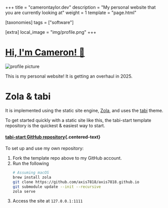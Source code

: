 +++
title = "camerontaylor.dev"
description = "My personal website that you are currently looking at"
weight = 1
template = "page.html"

[taxonomies]
tags = ["software"]

[extra]
local_image = "img/profile.png"
+++


# [Hi, I'm Cameron! 👋](/)

![profile picture](/img/profile.png)

This is my personal website! It is getting an overhaul in 2025.

# Zola & tabi

It is implemented using the static site engine, [Zola](https://www.getzola.org/), and uses the [tabi](https://welpo.github.io/tabi/) theme.

To get started quickly with a static site like this, the tabi-start template repository is the quickest & easiest way to start.

#### [tabi-start GitHub repository](https://github.com/welpo/tabi-start){.centered-text}

To set up and use my own repository:

1. Fork the template repo above to my GitHub account.
1. Run the following
	```sh
	# Assuming macOS
	brew install zola
	git clone https://github.com/axis7818/axis7818.github.io
	git submodule update --init --recursive
	zola serve
	```
1. Access the site at `127.0.0.1:1111`

